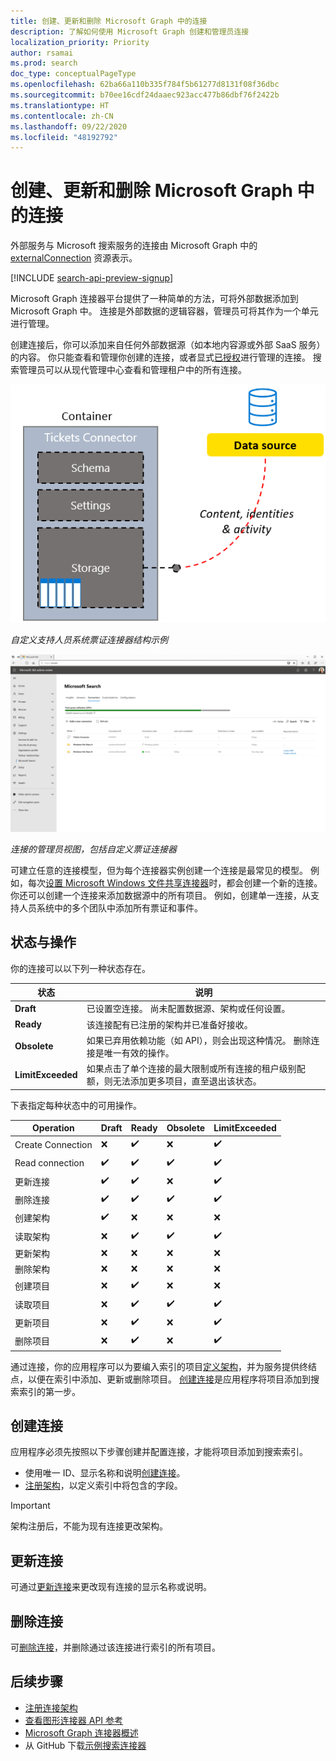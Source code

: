 ```yaml
---
title: 创建、更新和删除 Microsoft Graph 中的连接
description: 了解如何使用 Microsoft Graph 创建和管理员连接
localization_priority: Priority
author: rsamai
ms.prod: search
doc_type: conceptualPageType
ms.openlocfilehash: 62ba66a110b335f784f5b61277d8131f08f36dbc
ms.sourcegitcommit: b70ee16cdf24daaec923acc477b86dbf76f2422b
ms.translationtype: HT
ms.contentlocale: zh-CN
ms.lasthandoff: 09/22/2020
ms.locfileid: "48192792"
---
```

# <a name="create-update-and-delete-connections-in-the-microsoft-graph"></a>创建、更新和删除 Microsoft Graph 中的连接

外部服务与 Microsoft 搜索服务的连接由 Microsoft Graph 中的 [externalConnection](/graph/api/resources/externalconnection?view=graph-rest-beta&preserve-view=true) 资源表示。

[!INCLUDE [search-api-preview-signup](../includes/search-api-preview-signup.md)]

Microsoft Graph 连接器平台提供了一种简单的方法，可将外部数据添加到 Microsoft Graph 中。 连接是外部数据的逻辑容器，管理员可将其作为一个单元进行管理。

创建连接后，你可以添加来自任何外部数据源（如本地内容源或外部 SaaS 服务）的内容。 你只能查看和管理你创建的连接，或者显式[已授权](/graph/api/external-post-connections?view=graph-rest-beta&preserve-view=true)进行管理的连接。 搜索管理员可以从现代管理中心查看和管理租户中的所有连接。

<!-- markdownlint-disable MD036 -->
![自定义支持人员系统票证连接器结构示例](./images/search-index-manage-connections-connector-structure.png)

*自定义支持人员系统票证连接器结构示例*

![连接的管理员视图，包括自定义票证连接器](./images/search-index-manage-connections-admin-view.svg)

*连接的管理员视图，包括自定义票证连接器*

<!-- markdownlint-enable MD036 -->

可建立任意的连接模型，但为每个连接器实例创建一个连接是最常见的模型。 例如，每次[设置 Microsoft Windows 文件共享连接器](/microsoftsearch/configure-connector)时，都会创建一个新的连接。 你还可以创建一个连接来添加数据源中的所有项目。 例如，创建单一连接，从支持人员系统中的多个团队中添加所有票证和事件。

## <a name="states-and-operations"></a>状态与操作

你的连接可以以下列一种状态存在。

| 状态             | 说明                                                                                                                                               |
|-------------------|-----------------------------------------------------------------------------------------------------------------------------------------------------------|
| **Draft**         | 已设置空连接。 尚未配置数据源、架构或任何设置。                                                |
| **Ready**         | 该连接配有已注册的架构并已准备好接收。                                                                          |
| **Obsolete**      | 如果已弃用依赖功能（如 API），则会出现这种情况。 删除连接是唯一有效的操作。                           |
| **LimitExceeded** | 如果点击了单个连接的最大限制或所有连接的租户级别配额，则无法添加更多项目，直至退出该状态。 |

下表指定每种状态中的可用操作。

| Operation         | Draft              | Ready              | Obsolete           | LimitExceeded      |
|-------------------|--------------------|--------------------|--------------------|--------------------|
| Create Connection | :x:                | :heavy_check_mark: | :x:                | :heavy_check_mark: |
| Read connection   | :heavy_check_mark: | :heavy_check_mark: | :heavy_check_mark: | :heavy_check_mark: |
| 更新连接 | :heavy_check_mark: | :heavy_check_mark: | :x:                | :heavy_check_mark: |
| 删除连接 | :heavy_check_mark: | :heavy_check_mark: | :heavy_check_mark: | :heavy_check_mark: |
| 创建架构     | :heavy_check_mark: | :x:                | :x:                | :x:                |
| 读取架构       | :x:                | :heavy_check_mark: | :heavy_check_mark: | :heavy_check_mark: |
| 更新架构     | :x:                | :x:                | :x:                | :x:                |
| 删除架构     | :x:                | :x:                | :x:                | :x:                |
| 创建项目       | :x:                | :heavy_check_mark: | :x:                | :x:                |
| 读取项目         | :x:                | :heavy_check_mark: | :heavy_check_mark: | :heavy_check_mark: |
| 更新项目       | :x:                | :heavy_check_mark: | :x:                | :heavy_check_mark: |
| 删除项目       | :x:                | :heavy_check_mark: | :x:                | :heavy_check_mark: |

通过连接，你的应用程序可以为要编入索引的项目[定义架构](/graph/api/externalconnection-post-schema?view=graph-rest-beta&preserve-view=true)，并为服务提供终结点，以便在索引中添加、更新或删除项目。 [创建连接](#create-a-connection)是应用程序将项目添加到搜索索引的第一步。

## <a name="create-a-connection"></a>创建连接

应用程序必须先按照以下步骤创建并配置连接，才能将项目添加到搜索索引。

- 使用唯一 ID、显示名称和说明[创建连接](/graph/api/external-post-connections?view=graph-rest-beta&preserve-view=true)。
- [注册架构](/graph/api/externalconnection-post-schema?view=graph-rest-beta&preserve-view=true)，以定义索引中将包含的字段。

> [!IMPORTANT]
> 架构注册后，不能为现有连接更改架构。

## <a name="update-a-connection"></a>更新连接

可通过[更新连接](/graph/api/externalconnection-update?view=graph-rest-beta&preserve-view=true)来更改现有连接的显示名称或说明。

## <a name="delete-a-connection"></a>删除连接

可[删除连接](/graph/api/externalconnection-delete?view=graph-rest-beta&preserve-view=true)，并删除通过该连接进行索引的所有项目。

## <a name="next-steps"></a>后续步骤

- [注册连接架构](/graph/concepts/search-index-manage-schema.md)
- [查看图形连接器 API 参考](/graph/api/resources/indexing-api-overview?view=graph-rest-beta&preserve-view=true)
- [Microsoft Graph 连接器概述](/microsoftsearch/connectors-overview)
- 从 GitHub 下载[示例搜索连接器](https://github.com/microsoftgraph/msgraph-search-connector-sample)
